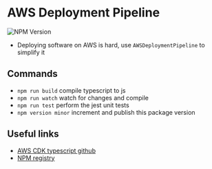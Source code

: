 # AWS Deployment Pipeline 
![NPM Version](https://img.shields.io/npm/v/aws-deployment-pipeline)
* Deploying software on AWS is hard, use ```AWSDeploymentPipeline``` to simplify it

## Commands
* `npm run build`   compile typescript to js
* `npm run watch`   watch for changes and compile
* `npm run test`    perform the jest unit tests
* `npm version minor` increment and publish this package version 

## Useful links 
* [AWS CDK typescript github](https://github.com/aws/aws-cdk/tree/main/packages/aws-cdk-lib)
* [NPM registry](https://www.npmjs.com/package/aws-deployment-pipeline)
